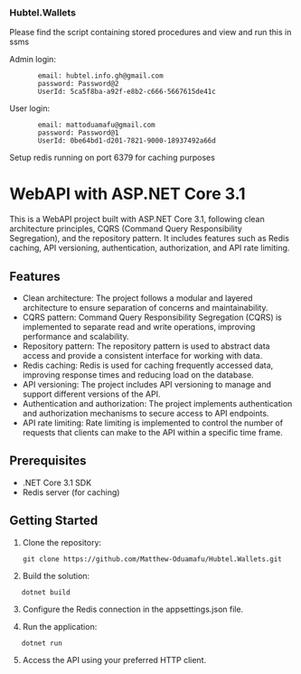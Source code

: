 ### Hubtel.Wallets

Please find the script containing stored procedures and view and run this in ssms

Admin login:

           email: hubtel.info.gh@gmail.com
           password: Password@2
           UserId: 5ca5f8ba-a92f-e8b2-c666-5667615de41c
           
 
 
 User login:
 
           email: mattoduamafu@gmail.com
           password: Password@1
           UserId: 0be64bd1-d201-7821-9000-18937492a66d
           
    
    
Setup redis running on port 6379 for caching purposes


# WebAPI with ASP.NET Core 3.1

This is a WebAPI project built with ASP.NET Core 3.1, following clean architecture principles, CQRS (Command Query Responsibility Segregation), and the repository pattern. It includes features such as Redis caching, API versioning, authentication, authorization, and API rate limiting.

## Features

- Clean architecture: The project follows a modular and layered architecture to ensure separation of concerns and maintainability.
- CQRS pattern: Command Query Responsibility Segregation (CQRS) is implemented to separate read and write operations, improving performance and scalability.
- Repository pattern: The repository pattern is used to abstract data access and provide a consistent interface for working with data.
- Redis caching: Redis is used for caching frequently accessed data, improving response times and reducing load on the database.
- API versioning: The project includes API versioning to manage and support different versions of the API.
- Authentication and authorization: The project implements authentication and authorization mechanisms to secure access to API endpoints.
- API rate limiting: Rate limiting is implemented to control the number of requests that clients can make to the API within a specific time frame.

## Prerequisites

- .NET Core 3.1 SDK
- Redis server (for caching)

## Getting Started

1. Clone the repository:
   ```shell
   git clone https://github.com/Matthew-Oduamafu/Hubtel.Wallets.git
   
2. Build the solution:
```shell
   dotnet build
```

3. Configure the Redis connection in the appsettings.json file.

4. Run the application:
```shell
   dotnet run
```

5. Access the API using your preferred HTTP client.
